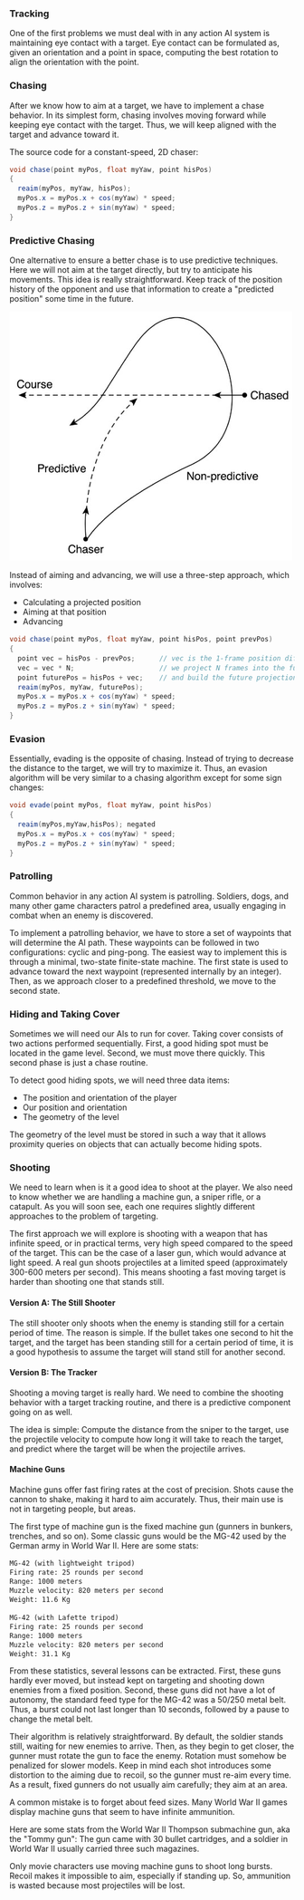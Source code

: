 ### Tracking

One of the first problems we must deal with in any action AI system is maintaining eye contact with a target. Eye contact can be formulated as, given an orientation and a point in space, computing the best rotation to align the orientation with the point.

### Chasing

After we know how to aim at a target, we have to implement a chase behavior. In its simplest form, chasing involves moving forward while keeping eye contact with the target. Thus, we will keep aligned with the target and advance toward it.

The source code for a constant-speed, 2D chaser:

```java
void chase(point myPos, float myYaw, point hisPos)
{
  reaim(myPos, myYaw, hisPos);
  myPos.x = myPos.x + cos(myYaw) * speed;
  myPos.z = myPos.z + sin(myYaw) * speed;
}
```

### Predictive Chasing

One alternative to ensure a better chase is to use predictive techniques. Here we will not aim at the target directly, but try to anticipate his movements. This idea is really straightforward. Keep track of the position history of the opponent and use that information to create a "predicted position" some time in the future.

![predictive-chasing](slike/predictive-chasing.jpg?row=true)

Instead of aiming and advancing, we will use a three-step approach, which involves:
* Calculating a projected position
* Aiming at that position
* Advancing

```java
void chase(point myPos, float myYaw, point hisPos, point prevPos)
{
  point vec = hisPos - prevPos;      // vec is the 1-frame position difference
  vec = vec * N;                     // we project N frames into the future
  point futurePos = hisPos + vec;    // and build the future projection
  reaim(myPos, myYaw, futurePos);
  myPos.x = myPos.x + cos(myYaw) * speed;
  myPos.z = myPos.z + sin(myYaw) * speed;
}
```

### Evasion

Essentially, evading is the opposite of chasing. Instead of trying to decrease the distance to the target, we will try to maximize it. Thus, an evasion algorithm will be very similar to a chasing algorithm except for some sign changes:

```java
void evade(point myPos, float myYaw, point hisPos)
{
  reaim(myPos,myYaw,hisPos); negated
  myPos.x = myPos.x + cos(myYaw) * speed;
  myPos.z = myPos.z + sin(myYaw) * speed;
}
```

### Patrolling

Common behavior in any action AI system is patrolling. Soldiers, dogs, and many other game characters patrol a predefined area, usually engaging in combat when an enemy is discovered.

To implement a patrolling behavior, we have to store a set of waypoints that will determine the AI path. These waypoints can be followed in two configurations: cyclic and ping-pong. The easiest way to implement this is through a minimal, two-state finite-state machine. The first state is used to advance toward the next waypoint (represented internally by an integer). Then, as we approach closer to a predefined threshold, we move to the second state.

### Hiding and Taking Cover

Sometimes we will need our AIs to run for cover. Taking cover consists of two actions performed sequentially. First, a good hiding spot must be located in the game level. Second, we must move there quickly. This second phase is just a chase routine.

To detect good hiding spots, we will need three data items:
* The position and orientation of the player
* Our position and orientation
* The geometry of the level

The geometry of the level must be stored in such a way that it allows proximity queries on objects that can actually become hiding spots.

### Shooting

We need to learn when is it a good idea to shoot at the player. We also need to know whether we are handling a machine gun, a sniper rifle, or a catapult. As you will soon see, each one requires slightly different approaches to the problem of targeting.

The first approach we will explore is shooting with a weapon that has infinite speed, or in practical terms, very high speed compared to the speed of the target. This can be the case of a laser gun, which would advance at light speed. A real gun shoots projectiles at a limited speed (approximately 300-600 meters per second). This means shooting a fast moving target is harder than shooting one that stands still.

#### Version A: The Still Shooter

The still shooter only shoots when the enemy is standing still for a certain period of time. The reason is simple. If the bullet takes one second to hit the target, and the target has been standing still for a certain period of time, it is a good hypothesis to assume the target will stand still for another second.

#### Version B: The Tracker

Shooting a moving target is really hard. We need to combine the shooting behavior with a target tracking routine, and there is a predictive component going on as well.

The idea is simple: Compute the distance from the sniper to the target, use the projectile velocity to compute how long it will take to reach the target, and predict where the target will be when the projectile arrives.

#### Machine Guns

Machine guns offer fast firing rates at the cost of precision. Shots cause the cannon to shake, making it hard to aim accurately. Thus, their main use is not in targeting people, but areas.

The first type of machine gun is the fixed machine gun (gunners in bunkers, trenches, and so on). Some classic guns would be the MG-42 used by the German army in World War II. Here are some stats:

```
MG-42 (with lightweight tripod)
Firing rate: 25 rounds per second
Range: 1000 meters
Muzzle velocity: 820 meters per second
Weight: 11.6 Kg

MG-42 (with Lafette tripod)
Firing rate: 25 rounds per second
Range: 1000 meters
Muzzle velocity: 820 meters per second
Weight: 31.1 Kg
```

From these statistics, several lessons can be extracted. First, these guns hardly ever moved, but instead kept on targeting and shooting down enemies from a fixed position. Second, these guns did not have a lot of autonomy, the standard feed type for the MG-42 was a 50/250 metal belt. Thus, a burst could not last longer than 10 seconds, followed by a pause to change the metal belt.

Their algorithm is relatively straightforward. By default, the soldier stands still, waiting for new enemies to arrive. Then, as they begin to get closer, the gunner must rotate the gun to face the enemy. Rotation must somehow be penalized for slower models. Keep in mind each shot introduces some distortion to the aiming due to recoil, so the gunner must re-aim every time. As a result, fixed gunners do not usually aim carefully; they aim at an area.

A common mistake is to forget about feed sizes. Many World War II games display machine guns that seem to have infinite ammunition.

Here are some stats from the World War II Thompson submachine gun, aka the "Tommy gun": The gun came with 30 bullet cartridges, and a soldier in World War II usually carried three such magazines.

Only movie characters use moving machine guns to shoot long bursts. Recoil makes it impossible to aim, especially if standing up. So, ammunition is wasted because most projectiles will be lost.
